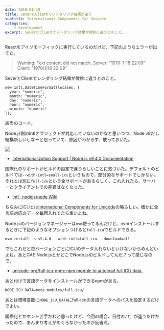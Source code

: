 ```yaml
---
date: 2018-01-19
title: SeverとClientでレンダリング結果が違う
subtitle: International Components for Unicode
categories: 
    - development
excerpt: SeverとClientでレンダリング結果が微妙に違うとのこと。
---
```


Reactをアイソモーフィックに実行しているのだけど、下記のようなエラーが出てた。

> Warning: Text content did not match. Server: "1970-1-18 22:09" Client: "1970/1/18 22:09"

SeverとClientでレンダリング結果が微妙に違うとのこと。

```
new Intl.DateTimeFormat(locales, {
  year: "numeric",
  month: "numeric",
  day: "numeric",
  hour: "numeric",
  minute: "numeric"
});
```

該当のコード。

Node.js側のIntlオブジェクトが対応していないのかなと思いつつ、Node v8だし結構新しいしなーと思っていて、原因がわからず、放っておいた。

![](/mol/images/2018/0119-00.png)

- [Internationalization Support \| Node\.js v9\.4\.0 Documentation](https://nodejs.org/api/intl.html#intl_options_for_building_node_js)

国際化のサポートがビルドの設定で違うらしいことに気づいた。デフォルトのビルドでは`--with-intl=small-icu`というもので、部分的なサポートでしかない。それとは別に`full-icu`という全サポートがあるらしく、これ入れたら、サーバーとクライアントでの差異はなくなった。

- [Intl · nodejs/node Wiki](https://github.com/nodejs/node/wiki/Intl)

ちなみにICUとは[International Components for Unicode](http://site.icu-project.org/)の略らしい。確かに全言語対応のデータ毎回入れてたら重いよね。

Node.jsのバージョンマネージャーは`nvm`使ってるんだけど、nvmインストールするときに下記のようなオプションつけると`full-icu`でビルドできる。

```
nvm install -s v9.4.0 --with-intl=full-icu --download=all
```

でもこれだと毎バージョンごとにICUのデータ入れないといけないからめんどいよね。あとGAE Node.jsとかどこでNode.jsのビルドしてんだ？って感じなので、

- [unicode\-org/full\-icu\-npm: npm module to autoload full ICU data\.](https://github.com/unicode-org/full-icu-npm)

あと付けで言語データをインストールができるnpmがある。

```
NODE_ICU_DATA=node_modules/full-icu/
```

あとは環境変数に`NODE_ICU_DATA`にfull-icuの言語データへのパスを設定するだけでよい。

国際化とかホント苦手だわと思ったけど、今回の場合、日付の`/`と`-`が違うだけだったので、あんまり考えがめぐらなかったのが反省点。


